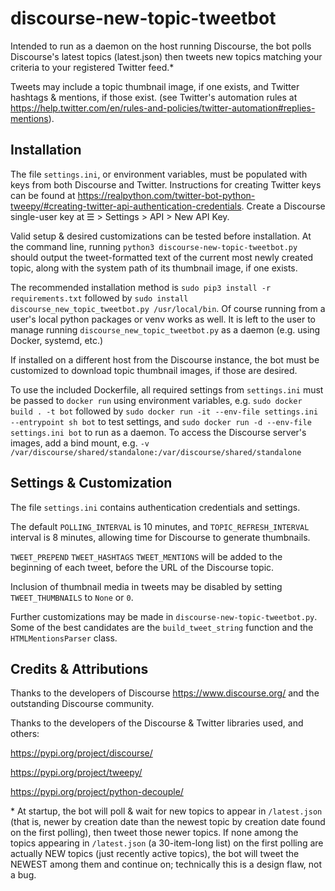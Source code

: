 # discourse-new-topic-tweetbot

Intended to run as a daemon on the host running Discourse, the bot
polls Discourse's latest topics (latest.json) then tweets new topics matching
your criteria to your registered Twitter feed.\*

Tweets may include a topic thumbnail image, if one exists, and Twitter hashtags
& mentions, if those exist. 
(see Twitter's automation rules at https://help.twitter.com/en/rules-and-policies/twitter-automation#replies-mentions).

## Installation

The file `settings.ini`, or environment variables,  must be populated with
keys from both Discourse and Twitter. Instructions for creating Twitter keys
can be found at
https://realpython.com/twitter-bot-python-tweepy/#creating-twitter-api-authentication-credentials.
Create a Discourse single-user key at ☰ > Settings > API > New API Key.

Valid setup & desired customizations can be tested before installation. 
At the command line, running `python3 discourse-new-topic-tweetbot.py` should
output the tweet-formatted text of the current most newly created topic, along
with the system path of its thumbnail image, if one exists.

The recommended installation method is `sudo pip3 install -r requirements.txt`
followed by `sudo install discourse_new_topic_tweetbot.py /usr/local/bin`. 
Of course running from a user's local python packages or venv works as well.
It is left to the user to manage running `discourse_new_topic_tweetbot.py`
as a daemon (e.g. using Docker, systemd, etc.)

If installed on a different host from the Discourse instance, the bot must be
customized to download topic thumbnail images, if those are desired.

To use the included Dockerfile, all required settings from `settings.ini` 
must be passed to `docker run` using environment variables, e.g. 
`sudo docker build . -t bot`
followed by
`sudo docker run -it --env-file settings.ini --entrypoint sh bot`
to test settings, and 
`sudo docker run -d --env-file settings.ini bot`
to run as a daemon. To access the Discourse server's images, add a bind mount,
e.g. 
`-v /var/discourse/shared/standalone:/var/discourse/shared/standalone`

## Settings & Customization

The file `settings.ini` contains authentication credentials and settings.

The default `POLLING_INTERVAL` is 10 minutes, and `TOPIC_REFRESH_INTERVAL`
interval is 8 minutes, allowing time for Discourse to generate thumbnails.

`TWEET_PREPEND` `TWEET_HASHTAGS` `TWEET_MENTIONS` will be added to the
beginning of each tweet, before the URL of the Discourse topic.

Inclusion of thumbnail media in tweets may be disabled by setting 
`TWEET_THUMBNAILS` to `None` or `0`.

Further customizations may be made in `discourse-new-topic-tweetbot.py`. Some
of the best candidates are the `build_tweet_string` function and the 
`HTMLMentionsParser` class.

## Credits & Attributions

Thanks to the developers of Discourse https://www.discourse.org/ and the 
outstanding Discourse community. 

Thanks to the developers of the Discourse & Twitter libraries used, and others:

https://pypi.org/project/discourse/

https://pypi.org/project/tweepy/

https://pypi.org/project/python-decouple/ 

\* At startup, the bot will poll & wait for new topics to appear in
`/latest.json` (that is, newer by creation date than the newest topic by
creation date found on the first polling), then tweet those newer topics.
If none among the topics appearing in `/latest.json` (a 30-item-long list)
on the first polling are actually NEW topics (just recently active topics),
the bot will tweet the NEWEST among them and continue on; technically this
is a design flaw, not a bug.
